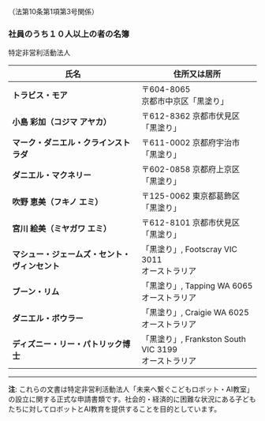 （法第10条第1項第3号関係）

### 社員のうち１０人以上の者の名簿

特定非営利活動法人

| 氏名 | 住所又は居所 |
|------|-------------|
| **トラビス・モア** | 〒604-8065<br>京都市中京区「黒塗り」 |
| **小島 彩加（コジマ アヤカ）** | 〒612-8362 京都市伏見区「黒塗り」 |
| **マーク・ダニエル・クラインストラダ** | 〒611-0002 京都府宇治市「黒塗り」 |
| **ダニエル・マクネリー** | 〒602-0858 京都府上京区「黒塗り」 |
| **吹野 恵美（フキノ エミ）** | 〒125-0062 東京都葛飾区「黒塗り」 |
| **宮川 絵美（ミヤガワ エミ）** | 〒612-8101 京都市伏見区「黒塗り」 |
| **マシュー・ジェームズ・セント・ヴィンセント** | 「黒塗り」, Footscray VIC 3011<br>オーストラリア |
| **ブーン・リム** | 「黒塗り」, Tapping WA 6065<br>オーストラリア |
| **ダニエル・ボウラー** | 「黒塗り」, Craigie WA 6025<br>オーストラリア |
| **ディズニー・リー・パトリック博士** | 「黒塗り」, Frankston South VIC 3199<br>オーストラリア |

---

**注**: これらの文書は特定非営利活動法人「未来へ繋ぐこどもロボット・AI教室」の設立に関する正式な申請書類です。社会的・経済的に困難な状況にある子どもたちに対してロボットとAI教育を提供することを目的としています。